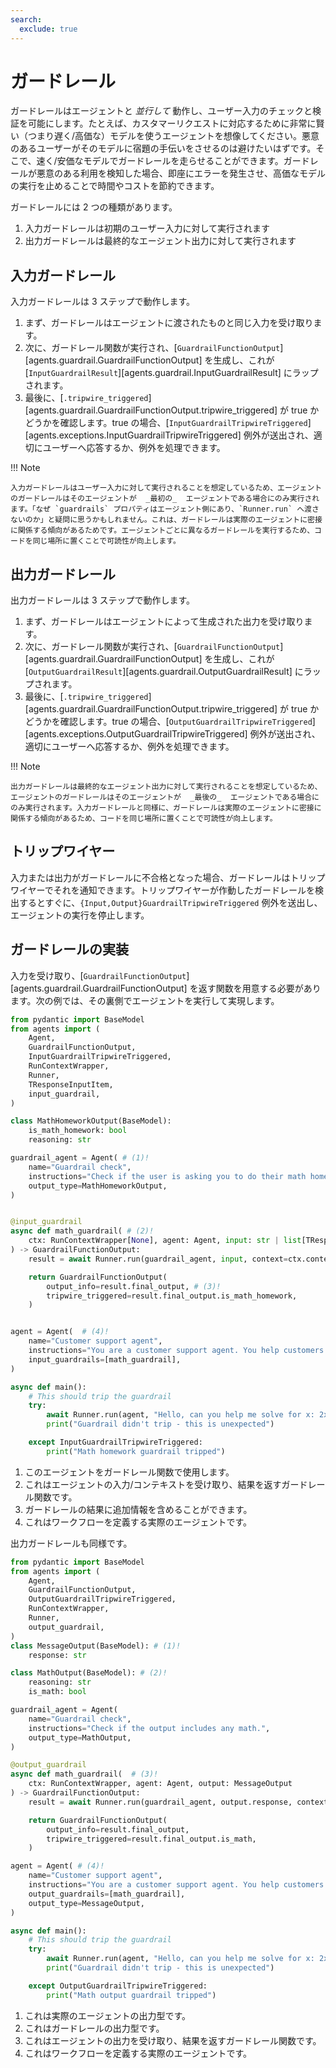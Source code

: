 ```yaml
---
search:
  exclude: true
---
```

# ガードレール

ガードレールはエージェントと  _並行して_  動作し、ユーザー入力のチェックと検証を可能にします。たとえば、カスタマーリクエストに対応するために非常に賢い（つまり遅く/高価な）モデルを使うエージェントを想像してください。悪意のあるユーザーがそのモデルに宿題の手伝いをさせるのは避けたいはずです。そこで、速く/安価なモデルでガードレールを走らせることができます。ガードレールが悪意のある利用を検知した場合、即座にエラーを発生させ、高価なモデルの実行を止めることで時間やコストを節約できます。

ガードレールには 2 つの種類があります。

1. 入力ガードレールは初期のユーザー入力に対して実行されます
2. 出力ガードレールは最終的なエージェント出力に対して実行されます

## 入力ガードレール

入力ガードレールは 3 ステップで動作します。

1. まず、ガードレールはエージェントに渡されたものと同じ入力を受け取ります。
2. 次に、ガードレール関数が実行され、[`GuardrailFunctionOutput`][agents.guardrail.GuardrailFunctionOutput] を生成し、これが [`InputGuardrailResult`][agents.guardrail.InputGuardrailResult] にラップされます。
3. 最後に、[`.tripwire_triggered`][agents.guardrail.GuardrailFunctionOutput.tripwire_triggered] が true かどうかを確認します。true の場合、[`InputGuardrailTripwireTriggered`][agents.exceptions.InputGuardrailTripwireTriggered] 例外が送出され、適切にユーザーへ応答するか、例外を処理できます。

!!! Note

    入力ガードレールはユーザー入力に対して実行されることを想定しているため、エージェントのガードレールはそのエージェントが  _最初の_  エージェントである場合にのみ実行されます。「なぜ `guardrails` プロパティはエージェント側にあり、`Runner.run` へ渡さないのか」と疑問に思うかもしれません。これは、ガードレールは実際のエージェントに密接に関係する傾向があるためです。エージェントごとに異なるガードレールを実行するため、コードを同じ場所に置くことで可読性が向上します。

## 出力ガードレール

出力ガードレールは 3 ステップで動作します。

1. まず、ガードレールはエージェントによって生成された出力を受け取ります。
2. 次に、ガードレール関数が実行され、[`GuardrailFunctionOutput`][agents.guardrail.GuardrailFunctionOutput] を生成し、これが [`OutputGuardrailResult`][agents.guardrail.OutputGuardrailResult] にラップされます。
3. 最後に、[`.tripwire_triggered`][agents.guardrail.GuardrailFunctionOutput.tripwire_triggered] が true かどうかを確認します。true の場合、[`OutputGuardrailTripwireTriggered`][agents.exceptions.OutputGuardrailTripwireTriggered] 例外が送出され、適切にユーザーへ応答するか、例外を処理できます。

!!! Note

    出力ガードレールは最終的なエージェント出力に対して実行されることを想定しているため、エージェントのガードレールはそのエージェントが  _最後の_  エージェントである場合にのみ実行されます。入力ガードレールと同様に、ガードレールは実際のエージェントに密接に関係する傾向があるため、コードを同じ場所に置くことで可読性が向上します。

## トリップワイヤー

入力または出力がガードレールに不合格となった場合、ガードレールはトリップワイヤーでそれを通知できます。トリップワイヤーが作動したガードレールを検出するとすぐに、`{Input,Output}GuardrailTripwireTriggered` 例外を送出し、エージェントの実行を停止します。

## ガードレールの実装

入力を受け取り、[`GuardrailFunctionOutput`][agents.guardrail.GuardrailFunctionOutput] を返す関数を用意する必要があります。次の例では、その裏側でエージェントを実行して実現します。

```python
from pydantic import BaseModel
from agents import (
    Agent,
    GuardrailFunctionOutput,
    InputGuardrailTripwireTriggered,
    RunContextWrapper,
    Runner,
    TResponseInputItem,
    input_guardrail,
)

class MathHomeworkOutput(BaseModel):
    is_math_homework: bool
    reasoning: str

guardrail_agent = Agent( # (1)!
    name="Guardrail check",
    instructions="Check if the user is asking you to do their math homework.",
    output_type=MathHomeworkOutput,
)


@input_guardrail
async def math_guardrail( # (2)!
    ctx: RunContextWrapper[None], agent: Agent, input: str | list[TResponseInputItem]
) -> GuardrailFunctionOutput:
    result = await Runner.run(guardrail_agent, input, context=ctx.context)

    return GuardrailFunctionOutput(
        output_info=result.final_output, # (3)!
        tripwire_triggered=result.final_output.is_math_homework,
    )


agent = Agent(  # (4)!
    name="Customer support agent",
    instructions="You are a customer support agent. You help customers with their questions.",
    input_guardrails=[math_guardrail],
)

async def main():
    # This should trip the guardrail
    try:
        await Runner.run(agent, "Hello, can you help me solve for x: 2x + 3 = 11?")
        print("Guardrail didn't trip - this is unexpected")

    except InputGuardrailTripwireTriggered:
        print("Math homework guardrail tripped")
```

1. このエージェントをガードレール関数で使用します。
2. これはエージェントの入力/コンテキストを受け取り、結果を返すガードレール関数です。
3. ガードレールの結果に追加情報を含めることができます。
4. これはワークフローを定義する実際のエージェントです。

出力ガードレールも同様です。

```python
from pydantic import BaseModel
from agents import (
    Agent,
    GuardrailFunctionOutput,
    OutputGuardrailTripwireTriggered,
    RunContextWrapper,
    Runner,
    output_guardrail,
)
class MessageOutput(BaseModel): # (1)!
    response: str

class MathOutput(BaseModel): # (2)!
    reasoning: str
    is_math: bool

guardrail_agent = Agent(
    name="Guardrail check",
    instructions="Check if the output includes any math.",
    output_type=MathOutput,
)

@output_guardrail
async def math_guardrail(  # (3)!
    ctx: RunContextWrapper, agent: Agent, output: MessageOutput
) -> GuardrailFunctionOutput:
    result = await Runner.run(guardrail_agent, output.response, context=ctx.context)

    return GuardrailFunctionOutput(
        output_info=result.final_output,
        tripwire_triggered=result.final_output.is_math,
    )

agent = Agent( # (4)!
    name="Customer support agent",
    instructions="You are a customer support agent. You help customers with their questions.",
    output_guardrails=[math_guardrail],
    output_type=MessageOutput,
)

async def main():
    # This should trip the guardrail
    try:
        await Runner.run(agent, "Hello, can you help me solve for x: 2x + 3 = 11?")
        print("Guardrail didn't trip - this is unexpected")

    except OutputGuardrailTripwireTriggered:
        print("Math output guardrail tripped")
```

1. これは実際のエージェントの出力型です。
2. これはガードレールの出力型です。
3. これはエージェントの出力を受け取り、結果を返すガードレール関数です。
4. これはワークフローを定義する実際のエージェントです。